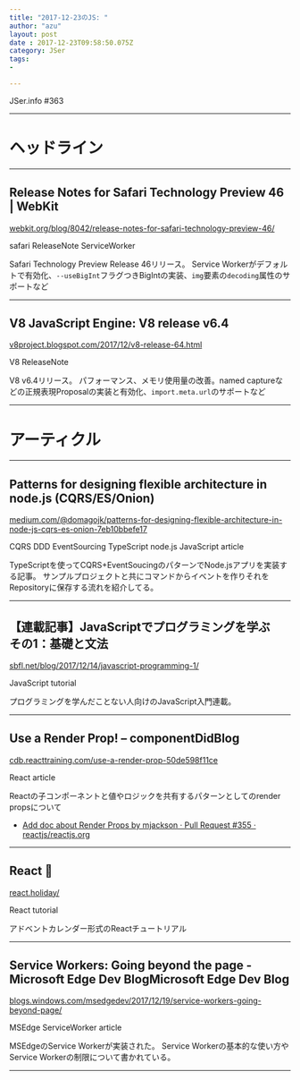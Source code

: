 ```yaml
---
title: "2017-12-23のJS: "
author: "azu"
layout: post
date : 2017-12-23T09:58:50.075Z
category: JSer
tags:
-

---
```


JSer.info #363

----

<h1 class="site-genre">ヘッドライン</h1>

----

## Release Notes for Safari Technology Preview 46 | WebKit
[webkit.org/blog/8042/release-notes-for-safari-technology-preview-46/](https://webkit.org/blog/8042/release-notes-for-safari-technology-preview-46/ "Release Notes for Safari Technology Preview 46 | WebKit")
<p class="jser-tags jser-tag-icon"><span class="jser-tag">safari</span> <span class="jser-tag">ReleaseNote</span> <span class="jser-tag">ServiceWorker</span></p>

Safari Technology Preview Release 46リリース。
Service Workerがデフォルトで有効化、`--useBigInt`フラグつきBigIntの実装、`img`要素の`decoding`属性のサポートなど


----

## V8 JavaScript Engine: V8 release v6.4
[v8project.blogspot.com/2017/12/v8-release-64.html](https://v8project.blogspot.com/2017/12/v8-release-64.html "V8 JavaScript Engine: V8 release v6.4")
<p class="jser-tags jser-tag-icon"><span class="jser-tag">V8</span> <span class="jser-tag">ReleaseNote</span></p>

V8 v6.4リリース。
パフォーマンス、メモリ使用量の改善。named captureなどの正規表現Proposalの実装と有効化、`import.meta.url`のサポートなど


----
<h1 class="site-genre">アーティクル</h1>

----

## Patterns for designing flexible architecture in node.js (CQRS/ES/Onion)
[medium.com/@domagojk/patterns-for-designing-flexible-architecture-in-node-js-cqrs-es-onion-7eb10bbefe17](https://medium.com/@domagojk/patterns-for-designing-flexible-architecture-in-node-js-cqrs-es-onion-7eb10bbefe17 "Patterns for designing flexible architecture in node.js (CQRS/ES/Onion)")
<p class="jser-tags jser-tag-icon"><span class="jser-tag">CQRS</span> <span class="jser-tag">DDD</span> <span class="jser-tag">EventSourcing</span> <span class="jser-tag">TypeScript</span> <span class="jser-tag">node.js</span> <span class="jser-tag">JavaScript</span> <span class="jser-tag">article</span></p>

TypeScriptを使ってCQRS+EventSoucingのパターンでNode.jsアプリを実装する記事。 サンプルプロジェクトと共にコマンドからイベントを作りそれをRepositoryに保存する流れを紹介してる。


----

## 【連載記事】JavaScriptでプログラミングを学ぶ　その1：基礎と文法
[sbfl.net/blog/2017/12/14/javascript-programming-1/](https://sbfl.net/blog/2017/12/14/javascript-programming-1/ "【連載記事】JavaScriptでプログラミングを学ぶ　その1：基礎と文法")
<p class="jser-tags jser-tag-icon"><span class="jser-tag">JavaScript</span> <span class="jser-tag">tutorial</span></p>

プログラミングを学んだことない人向けのJavaScript入門連載。


----

## Use a Render Prop! – componentDidBlog
[cdb.reacttraining.com/use-a-render-prop-50de598f11ce](https://cdb.reacttraining.com/use-a-render-prop-50de598f11ce "Use a Render Prop! – componentDidBlog")
<p class="jser-tags jser-tag-icon"><span class="jser-tag">React</span> <span class="jser-tag">article</span></p>

Reactの子コンポーネントと値やロジックを共有するパターンとしてのrender propsについて

- [Add doc about Render Props by mjackson · Pull Request #355 · reactjs/reactjs.org](https://github.com/reactjs/reactjs.org/pull/355 "Add doc about Render Props by mjackson · Pull Request #355 · reactjs/reactjs.org")

----

## React 🎄
[react.holiday/](https://react.holiday/ "React 🎄")
<p class="jser-tags jser-tag-icon"><span class="jser-tag">React</span> <span class="jser-tag">tutorial</span></p>

アドベントカレンダー形式のReactチュートリアル


----

## Service Workers: Going beyond the page - Microsoft Edge Dev BlogMicrosoft Edge Dev Blog
[blogs.windows.com/msedgedev/2017/12/19/service-workers-going-beyond-page/](https://blogs.windows.com/msedgedev/2017/12/19/service-workers-going-beyond-page/ "Service Workers: Going beyond the page - Microsoft Edge Dev BlogMicrosoft Edge Dev Blog")
<p class="jser-tags jser-tag-icon"><span class="jser-tag">MSEdge</span> <span class="jser-tag">ServiceWorker</span> <span class="jser-tag">article</span></p>

MSEdgeのService Workerが実装された。
Service Workerの基本的な使い方やService Workerの制限について書かれている。


----
